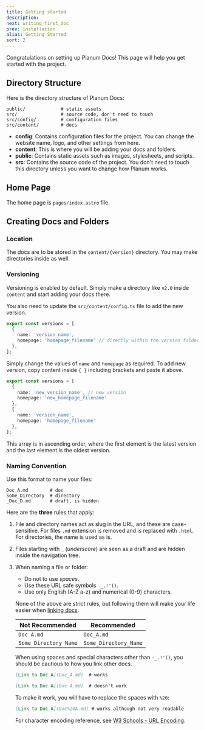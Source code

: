 ```yaml
---
title: Getting started
description:
next: writing_first_doc
prev: installation
alias: Getting Started
sort: 2
---
```


Congratulations on setting up Planum Docs! This page will help you get started with the project.

## Directory Structure

Here is the directory structure of Planum Docs:

```text title="Path: /"
public/             # static assets
src/                # source code, don't need to touch
src/config/         # configuration files
src/content/        # docs
```

- **config**: Contains configuration files for the project. You can change the website name, logo, and other settings from here.
- **content**: This is where you will be adding your docs and folders.
- **public**: Contains static assets such as images, stylesheets, and scripts.
- **src**: Contains the source code of the project. You don't need to touch this directory unless you want to change how Planum works.

## Home Page

The home page is `pages/index.astro` file.

## Creating Docs and Folders

### Location

The docs are to be stored in the `content/{version}` directory. You may make directories inside as well.

### Versioning

Versioning is enabled by default. Simply make a directory like `v2.0` inside `content` and start adding your docs there.

You also need to update the `src/content/config.ts` file to add the new version.

```typescript start="1" lines title="src/content/config.ts"
export const versions = [
  {
    name: 'version_name',
    homepage: 'homepage_filename' // directly within the version folder
  },
];
```

Simply change the values of `name` and `homepage` as required. To add new version, copy content inside `{ }` including brackets and paste it above.

```typescript start="1" lines title="src/content/config.ts"
export const versions = [
  {
    name: 'new_version_name', // new version
    homepage: 'new_homepage_filename'
  },
  {
    name: 'version_name',
    homepage: 'homepage_filename'
  },
];
```

This array is in ascending order, where the first element is the latest version and the last element is the oldest version.

### Naming Convention

Use this format to name your files:

```text
Doc_A.md        # doc
Some_Directory  # directory
_Doc_D.md       # draft, is hidden
```

Here are the **three** rules that apply:

1. File and directory names act as slug in the URL, and these are case-sensitive. For files `.md` extension is removed and is replaced with `.html`. For directories, the name is used as is.
2. Files starting with `_` (_underscore_) are seen as a draft and are hidden inside the navigation tree.
3. When naming a file or folder:

   - Do not to use _spaces_.
   - Use these URL safe symbols `-_.!'()`.
   - Use only English (A-Z a-z) and numerical (0-9) characters.

   None of the above are strict rules, but following them will make your life easier when [linking docs](writing_first_doc.html#linking-other-docs).

   | Not Recommended       | Recommended           |
   | --------------------- | --------------------- |
   | `Doc A.md`            | `Doc_A.md`            |
   | `Some Directory Name` | `Some_Directory_Name` |

   When using spaces and special characters other than `-_.!'()`, you should be cautious to how you link other docs.

   ```markdown color="good"
   [Link to Doc A](Doc_A.md)  # works
   ```

   ```markdown color="bad"
   [Link to Doc A](Doc A.md)  # doesn't work
   ```

   To make it work, you will have to replace the spaces with `%20`:

   ```markdown color="good"
   [Link to Doc A](Doc%20A.md) # works although not very readable
   ```

   For character encoding reference, see [W3 Schools - URL Encoding](https://www.w3schools.com/tags/ref_urlencode.ASP).